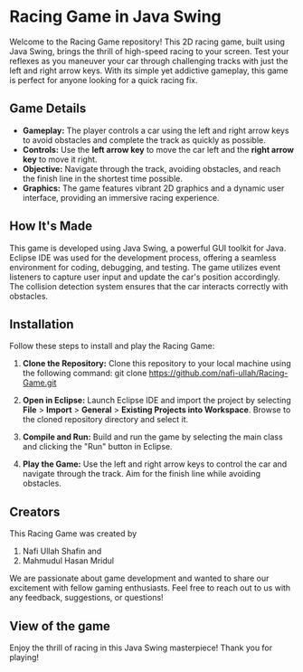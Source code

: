 # Racing Game in Java Swing

Welcome to the Racing Game repository! This 2D racing game, built using Java Swing, brings the thrill of high-speed racing to your screen. 
Test your reflexes as you maneuver your car through challenging tracks with just the left and right arrow keys. 
With its simple yet addictive gameplay, this game is perfect for anyone looking for a quick racing fix.

## Game Details

- **Gameplay:** The player controls a car using the left and right arrow keys to avoid obstacles and complete the track as quickly as possible.
- **Controls:** Use the **left arrow key** to move the car left and the **right arrow key** to move it right.
- **Objective:** Navigate through the track, avoiding obstacles, and reach the finish line in the shortest time possible.
- **Graphics:** The game features vibrant 2D graphics and a dynamic user interface, providing an immersive racing experience.

## How It's Made

This game is developed using Java Swing, a powerful GUI toolkit for Java. 
Eclipse IDE was used for the development process, offering a seamless environment for coding, debugging, and testing. 
The game utilizes event listeners to capture user input and update the car's position accordingly. 
The collision detection system ensures that the car interacts correctly with obstacles.

## Installation

Follow these steps to install and play the Racing Game:

1. **Clone the Repository:** Clone this repository to your local machine using the following command:
git clone https://github.com/nafi-ullah/Racing-Game.git


2. **Open in Eclipse:** Launch Eclipse IDE and import the project by selecting **File** > **Import** > **General** > **Existing Projects into Workspace**. Browse to the cloned repository directory and select it.

3. **Compile and Run:** Build and run the game by selecting the main class and clicking the "Run" button in Eclipse.

4. **Play the Game:** Use the left and right arrow keys to control the car and navigate through the track. Aim for the finish line while avoiding obstacles.

## Creators

This Racing Game was created by 
1. Nafi Ullah Shafin and 
2. Mahmudul Hasan Mridul
   
We are passionate about game development and wanted to share our excitement with fellow gaming enthusiasts. 
Feel free to reach out to us with any feedback, suggestions, or questions!

## View of the game



Enjoy the thrill of racing in this Java Swing masterpiece! Thank you for playing!
